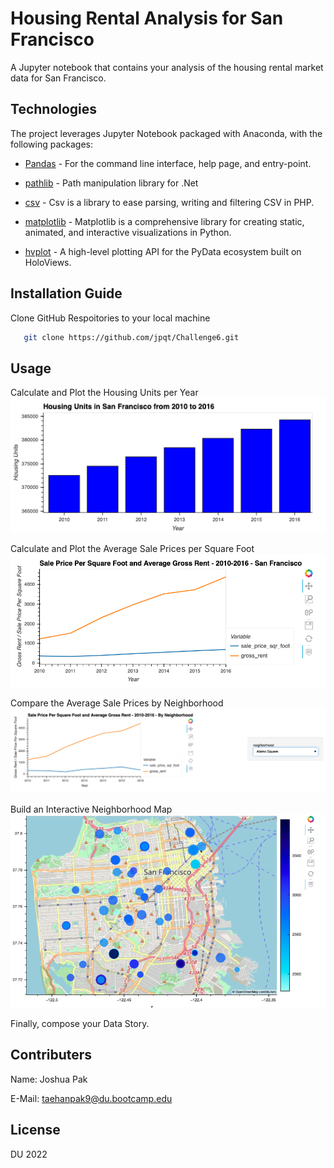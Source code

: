 # Housing Rental Analysis for San Francisco
A Jupyter notebook that contains your analysis of the housing rental market data for San Francisco. 


## Technologies

The project leverages Jupyter Notebook packaged with Anaconda, with the following packages:

* [Pandas](https://github.com/pandas-dev/pandas) - For the command line interface, help page, and entry-point.

* [pathlib](https://github.com/nemec/pathlib) - Path manipulation library for .Net

* [csv](https://github.com/thephpleague/csv) - Csv is a library to ease parsing, writing and filtering CSV in PHP.

* [matplotlib](https://github.com/matplotlib/matplotlib) - Matplotlib is a comprehensive library for creating static, animated, and interactive visualizations in Python.

* [hvplot](https://github.com/holoviz/hvplot) - A high-level plotting API for the PyData ecosystem built on HoloViews.


## Installation Guide

Clone GitHub Respoitories to your local machine

```sh
   git clone https://github.com/jpqt/Challenge6.git
 ```


## Usage
Calculate and Plot the Housing Units per Year
![A screenshot depicts an example of the resulting bar chart.](https://github.com/jpqt/Challenge6/blob/main/Starter_Code/Images/zoomed-housing-units-by-year.png)

Calculate and Plot the Average Sale Prices per Square Foot
![A screenshot depicts an example of the resulting plot.](https://github.com/jpqt/Challenge6/blob/main/Starter_Code/Images/avg-sale-px-sq-foot-gross-rent.png)

Compare the Average Sale Prices by Neighborhood
![A screenshot depicts an example of the resulting plot.](https://github.com/jpqt/Challenge6/blob/main/Starter_Code/Images/pricing-info-by-neighborhood.png)

Build an Interactive Neighborhood Map
![A screenshot depicts an example of a scatter plot created with hvPlot and GeoViews.](https://github.com/jpqt/Challenge6/blob/main/Starter_Code/Images/6-4-geoviews-plot.png)

Finally, compose your Data Story.

## Contributers

Name: Joshua Pak

E-Mail: taehanpak9@du.bootcamp.edu

## License
DU 2022
